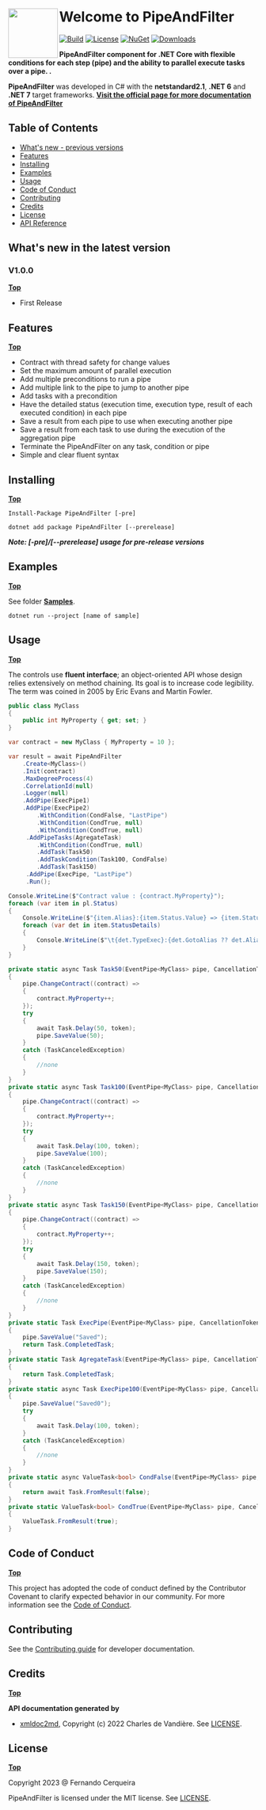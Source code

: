 # <img align="left" width="100" height="100" src="./images/icon.png">Welcome to PipeAndFilter
[![Build](https://github.com/FRACerqueira/PipeAndFilter/workflows/Build/badge.svg)](https://github.com/FRACerqueira/PipeAndFilter/actions/workflows/build.yml)
[![License](https://img.shields.io/badge/License-MIT-brightgreen.svg)](https://github.com/FRACerqueira/PipeAndFilter/blob/master/LICENSE)
[![NuGet](https://img.shields.io/nuget/v/PipeAndFilter)](https://www.nuget.org/packages/PipeAndFilter/)
[![Downloads](https://img.shields.io/nuget/dt/PipeAndFilter)](https://www.nuget.org/packages/PipeAndFilter/)


**PipeAndFilter component for .NET Core with flexible conditions for each step (pipe)
and the ability to parallel execute tasks over a pipe.
.**

**PipeAndFilter** was developed in C# with the **netstandard2.1**, **.NET 6** and **.NET 7** target frameworks.
**[Visit the official page for more documentation of PipeAndFilter](https://fracerqueira.github.io/PipeAndFilter)**

## Table of Contents

- [What's new - previous versions]()
- [Features](#features)
- [Installing](#installing)
- [Examples](#examples)
- [Usage](#usage)
- [Code of Conduct](#code-of-conduct)
- [Contributing](#contributing)
- [Credits](#credits)
- [License](#license)
- [API Reference](https://fracerqueira.github.io/PipeAndFilter/apis/apis.html)

## What's new in the latest version 
### V1.0.0 

[**Top**](#table-of-contents)

- First Release

## Features
[**Top**](#table-of-contents)

- Contract with thread safety for change values
- Set the maximum amount of parallel execution
- Add multiple preconditions to run a pipe
- Add multiple link to the pipe to jump to another pipe
- Add tasks with a precondition
- Have the detailed status (execution time, execution type, result of each executed condition) in each pipe
- Save a result from each pipe to use when executing another pipe
- Save a result from each task to use during the execution of the aggregation pipe
- Terminate the PipeAndFilter on any task, condition or pipe
- Simple and clear fluent syntax

## Installing
[**Top**](#table-of-contents)

```
Install-Package PipeAndFilter [-pre]
```

```
dotnet add package PipeAndFilter [--prerelease]
```

**_Note:  [-pre]/[--prerelease] usage for pre-release versions_**

## Examples
[**Top**](#table-of-contents)

See folder [**Samples**](https://github.com/FRACerqueira/PipeAndFilter/tree/main/Samples).

```
dotnet run --project [name of sample]
```

## Usage
[**Top**](#table-of-contents)

The controls use **fluent interface**; an object-oriented API whose design relies extensively on method chaining. Its goal is to increase code legibility. The term was coined in 2005 by Eric Evans and Martin Fowler.
```csharp
public class MyClass
{
    public int MyProperty { get; set; }
}
```

```csharp
var contract = new MyClass { MyProperty = 10 };

var result = await PipeAndFilter
    .Create<MyClass>()
    .Init(contract)
    .MaxDegreeProcess(4)
    .CorrelationId(null)
    .Logger(null)
    .AddPipe(ExecPipe1)
    .AddPipe(ExecPipe2)
        .WithCondition(CondFalse, "LastPipe")
        .WithCondition(CondTrue, null)
        .WithCondition(CondTrue, null)
     .AddPipeTasks(AgregateTask)
        .WithCondition(CondTrue, null)
        .AddTask(Task50)
        .AddTaskCondition(Task100, CondFalse)
        .AddTask(Task150)
     .AddPipe(ExecPipe, "LastPipe")
     .Run();

Console.WriteLine($"Contract value : {contract.MyProperty}");
foreach (var item in pl.Status)
{
    Console.WriteLine($"{item.Alias}:{item.Status.Value} => {item.Status.Elapsedtime}");
    foreach (var det in item.StatusDetails)
    {
        Console.WriteLine($"\t{det.TypeExec}:{det.GotoAlias ?? det.Alias}:{det.Condition} => :{det.Value}:{det.Elapsedtime}");
    }
}
```

```csharp
private static async Task Task50(EventPipe<MyClass> pipe, CancellationToken token)
{
    pipe.ChangeContract((contract) =>
    {
        contract.MyProperty++;
    });
    try
    {
        await Task.Delay(50, token);
        pipe.SaveValue(50);
    }
    catch (TaskCanceledException)
    {
        //none
    }
}
private static async Task Task100(EventPipe<MyClass> pipe, CancellationToken token)
{
    pipe.ChangeContract((contract) =>
    {
        contract.MyProperty++;
    });
    try
    {
        await Task.Delay(100, token);
        pipe.SaveValue(100);
    }
    catch (TaskCanceledException)
    {
        //none
    }
}
private static async Task Task150(EventPipe<MyClass> pipe, CancellationToken token)
{
    pipe.ChangeContract((contract) =>
    {
        contract.MyProperty++;
    });
    try
    {
        await Task.Delay(150, token);
        pipe.SaveValue(150);
    }
    catch (TaskCanceledException)
    {
        //none
    }
}
private static Task ExecPipe(EventPipe<MyClass> pipe, CancellationToken token)
{
    pipe.SaveValue("Saved");
    return Task.CompletedTask;
}
private static Task AgregateTask(EventPipe<MyClass> pipe, CancellationToken token)
{
    return Task.CompletedTask;
}
private static async Task ExecPipe100(EventPipe<MyClass> pipe, CancellationToken token)
{
    pipe.SaveValue("Saved0");
    try
    {
        await Task.Delay(100, token);
    }
    catch (TaskCanceledException)
    {
        //none
    }
}
private static async ValueTask<bool> CondFalse(EventPipe<MyClass> pipe, CancellationToken token)
{
    return await Task.FromResult(false);
}
private static ValueTask<bool> CondTrue(EventPipe<MyClass> pipe, CancellationToken token)
{
    ValueTask.FromResult(true);
}
```

## Code of Conduct
[**Top**](#table-of-contents)

This project has adopted the code of conduct defined by the Contributor Covenant to clarify expected behavior in our community.
For more information see the [Code of Conduct](CODE_OF_CONDUCT.md).

## Contributing

See the [Contributing guide](CONTRIBUTING.md) for developer documentation.

## Credits
[**Top**](#table-of-contents)

**API documentation generated by**

- [xmldoc2md](https://github.com/FRACerqueira/xmldoc2md), Copyright (c) 2022 Charles de Vandière. See [LICENSE](Licenses/LICENSE-xmldoc2md.md).

## License
[**Top**](#table-of-contents)

Copyright 2023 @ Fernando Cerqueira

PipeAndFilter is licensed under the MIT license. See [LICENSE](https://github.com/FRACerqueira/PipeAndFilter/blob/master/LICENSE).
